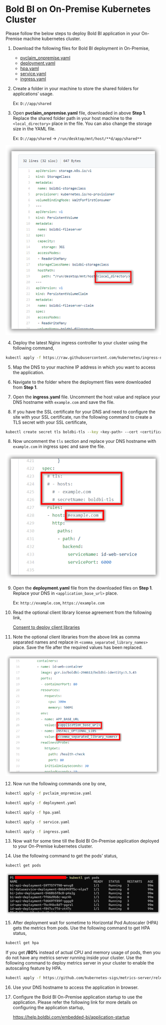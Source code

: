 # Bold BI on On-Premise Kubernetes Cluster
Please follow the below steps to deploy Bold BI application in your On-Premise machine kubernetes cluster.

1. Download the following files for Bold BI deployment in On-Premise,

    * [pvclaim_onpremise.yaml](../deploy/pvclaim_onpremise.yaml)
    * [deployment.yaml](../deploy/deployment.yaml)
    * [hpa.yaml](../deploy/hpa.yaml)
    * [service.yaml](../deploy/service.yaml)
    * [ingress.yaml](../deploy/ingress.yaml)

2. Create a folder in your machine to store the shared folders for applications’ usage.

    Ex: `D://app/shared`

3. Open **pvclaim_onpremise.yaml** file, downloaded in above **Step 1**. Replace the shared folder path in your host machine to the `<local_directory>` place in the file. You can also change the storage size in the YAML file. 

    Ex: `D://app/shared` -> `/run/desktop/mnt/host/**d/app/shared**`

![PV Claim](images/onpremise_pvclaim.png)

4. Deploy the latest Nginx ingress controller to your cluster using the following command,

```sh
kubectl apply -f https://raw.githubusercontent.com/kubernetes/ingress-nginx/controller-v0.41.2/deploy/static/provider/cloud/deploy.yaml
```

5. Map the DNS to your machine IP address in which you want to access the application.

6. Navigate to the folder where the deployment files were downloaded from **Step 1**.

7. Open the **ingress.yaml** file. Uncomment the host value and replace your DNS hostname with `example.com` and save the file.

8. If you have the SSL certificate for your DNS and need to configure the site with your SSL certificate, run the following command to create a TLS secret with your SSL certificate,

```sh
kubectl create secret tls boldbi-tls --key <key-path> --cert <certificate-path>
```

8. Now uncomment the `tls` section and replace your DNS hostname with `example.com` in ingress spec and save the file.

![ingress DNS](images/ingress_yaml.png)

9. Open the **deployment.yaml** file from the downloaded files on **Step 1**. Replace your DNS in `<application_base_url>` place.
    
    Ex: `http://example.com`, `https://example.com`

10. Read the optional client library license agreement from the following link,
    
    [Consent to deploy client libraries](../docs/consent-to-deploy-client-libraries.md)

11. Note the optional client libraries from the above link as comma separated names and replace in `<comma_separated_library_names>` place. Save the file after the required values has been replaced.

![deployment.yaml](images/deployment_yaml.png) 

12.	Now run the following commands one by one,

```sh
kubectl apply -f pvclaim_onpremise.yaml
```

```sh
kubectl apply -f deployment.yaml
```

```sh
kubectl apply -f hpa.yaml
```

```sh
kubectl apply -f service.yaml
```

```sh
kubectl apply -f ingress.yaml
```

13.	Now wait for some time till the Bold BI On-Premise application deployed to your On-Premise kubernetes cluster. 

14.	Use the following command to get the pods’ status,

```sh
kubectl get pods
```
![Pod status](images/pod_status.png) 

15.	After deployment wait for sometime to Horizontal Pod Autoscaler (HPA) gets the metrics from pods. Use the following command to get HPA status,

```sh
kubectl get hpa
```
If you get **<unknown>/80%** instead of actual CPU and memory usage of pods, then you do not have any metrics server running inside your cluster. Use the following command to deploy metrics server in your cluster to enable the autoscaling feature by HPA.
    
```sh
kubectl apply -f https://github.com/kubernetes-sigs/metrics-server/releases/download/v0.3.7/components.yaml
```

16.	Use your DNS hostname to access the application in browser.

17.	Configure the Bold BI On-Premise application startup to use the application. Please refer the following link for more details on configuring the application startup,
    
    https://help.boldbi.com/embedded-bi/application-startup
